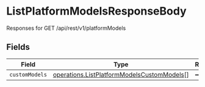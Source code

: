 # ListPlatformModelsResponseBody

Responses for GET /api/rest/v1/platformModels


## Fields

| Field                                                                                                           | Type                                                                                                            | Required                                                                                                        | Description                                                                                                     |
| --------------------------------------------------------------------------------------------------------------- | --------------------------------------------------------------------------------------------------------------- | --------------------------------------------------------------------------------------------------------------- | --------------------------------------------------------------------------------------------------------------- |
| `customModels`                                                                                                  | [operations.ListPlatformModelsCustomModels](../../../sdk/models/operations/listplatformmodelscustommodels.md)[] | :heavy_minus_sign:                                                                                              | N/A                                                                                                             |